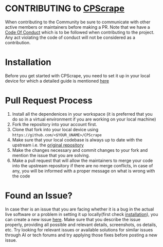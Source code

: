 # CONTRIBUTING to [CPScrape](https://github.com/Rohxn16/CPScrape)

When contributing to the Community be sure to communicate with other active members or maintainers before making a PR. Note that we have a [Code Of Conduct](https://github.com/Rohxn16/CPScrape/blob/main/CODE_OF_CONDUCT.md) which is to be followed when contributing to the project. Any act violating the code of conduct will not be considered as a contribution.


# Installation
Before you get started with CPScrape, you need to set it up in your local device for which a detailed guide is mentioned [here](https://github.com/Rohxn16/CPScrape/blob/main/INSTALLATION.md)


# Pull Request Process

1. Install all the dependenices in your workspace (it is preferred that you do so in a virtual environment if you are working on your local machine)
2. Fork the repository into your account first.
3. Clone that fork into your local device using `https://github.com/<$YOUR_UNAME>/CPScrape`
4. Make sure that your local codebase is always up to date with the upstream i.e. the [original repository](https://github.com/Rohxn16/CPScrape)
5. Make the changes necessary and commit changes to your fork and mention the issue that you are solving.
6. Make a pull request that will allow the maintainers to merge your code into the upstream repository if there are no merge conflicts, in case of any, you will be informed with a proper message on what is wrong with the code


# Found an Issue?

In case ther is an issue that you are facing whether it is a bug in the actual live software or a problem in setting it up locally(first check [installation](https://github.com/Rohxn16/CPScrape/blob/main/INSTALLATION.md)), you can create a new issue [here](https://github.com/Rohxn16/CPScrape/issues). Make sure that you describe the issue properly, providing all possible and relevant details, screenshots, os details, etc. Try looking for relevant issues or available solutions for similar issues through AI or tech forums and try applying those fixes before posting a new issue.

